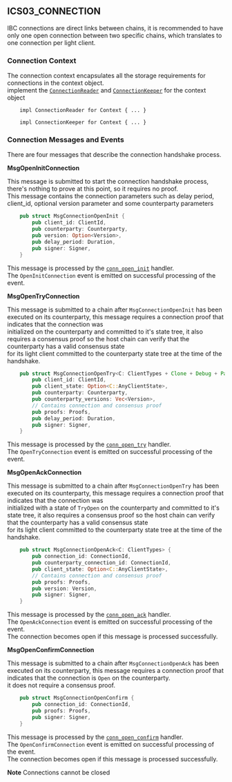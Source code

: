 ## ICS03_CONNECTION

IBC connections are direct links between chains, it is recommended to have only one open connection between two specific chains, which translates to one connection per light client.  

### Connection Context

The connection context encapsulates all the storage requirements for connections in the context object.    
implement the [`ConnectionReader`](/code/centauri/ibc/modules/src/core/ics03_connection/context.rs#L21) and [`ConnectionKeeper`](/code/centauri/ibc/modules/src/core/ics03_connection/context.rs#L51) for the context object

```text
    impl ConnectionReader for Context { ... }
    
    impl ConnectionKeeper for Context { ... }  
```

### Connection Messages and Events

There are four messages that describe the connection handshake process.  

**MsgOpenInitConnection**

This message is submitted to start the connection handshake process, there's nothing to prove at this point, so it requires no proof.  
This message contains the connection parameters such as delay period, client_id, optional version parameter and some counterparty parameters

```rust
    pub struct MsgConnectionOpenInit {
	    pub client_id: ClientId,
	    pub counterparty: Counterparty,
	    pub version: Option<Version>,
	    pub delay_period: Duration,
	    pub signer: Signer,
    }
```
This message is processed by the [`conn_open_init`](/code/centauri/ibc/modules/src/core/ics03_connection/handler/conn_open_init.rs) handler.  
The `OpenInitConnection` event is emitted on successful processing of the event.


**MsgOpenTryConnection**

This message is submitted to a chain after `MsgConnectionOpenInit` has been executed on its counterparty, this message requires a connection proof that indicates that the connection was  
initialized on the counterparty and committed to it's state tree, it also requires a consensus proof so the host chain can verify that the counterparty has a valid consensus state   
for its light client committed to the counterparty state tree at the time of the handshake.

```rust
    pub struct MsgConnectionOpenTry<C: ClientTypes + Clone + Debug + PartialEq + Eq> {
        pub client_id: ClientId,
        pub client_state: Option<C::AnyClientState>,
        pub counterparty: Counterparty,
        pub counterparty_versions: Vec<Version>,
        // Contains connection and consensus proof
        pub proofs: Proofs,
        pub delay_period: Duration,
        pub signer: Signer,
    }
```
This message is processed by the [`conn_open_try`](/code/centauri/ibc/modules/src/core/ics03_connection/handler/conn_open_try.rs) handler.  
The `OpenTryConnection` event is emitted on successful processing of the event.


**MsgOpenAckConnection**

This message is submitted to a chain after `MsgConnectionOpenTry` has been executed on its counterparty, this message requires a connection proof that indicates that the connection was  
initialized with a state of `TryOpen` on the counterparty and committed to it's state tree, it also requires a consensus proof so the host chain can verify that the counterparty has a valid consensus state   
for its light client committed to the counterparty state tree at the time of the handshake.

```rust
    pub struct MsgConnectionOpenAck<C: ClientTypes> {
        pub connection_id: ConnectionId,
        pub counterparty_connection_id: ConnectionId,
        pub client_state: Option<C::AnyClientState>,
        // Contains connection and consensus proof
        pub proofs: Proofs,
        pub version: Version,
        pub signer: Signer,
    }
```
This message is processed by the [`conn_open_ack`](/code/centauri/ibc/modules/src/core/ics03_connection/handler/conn_open_init.rs) handler.  
The `OpenAckConnection` event is emitted on successful processing of the event.  
The connection becomes open if this message is processed successfully.

**MsgOpenConfirmConnection**

This message is submitted to a chain after `MsgConnectionOpenAck` has been executed on its counterparty, this message requires a connection proof that indicates that the connection is `Open` on the counterparty.  
it does not require a consensus proof.

```rust
    pub struct MsgConnectionOpenConfirm {
        pub connection_id: ConnectionId,
        pub proofs: Proofs,
        pub signer: Signer,
    }
```
This message is processed by the [`conn_open_confirm`](/code/centauri/ibc/modules/src/core/ics03_connection/handler/conn_open_init.rs) handler.  
The `OpenConfirmConnection` event is emitted on successful processing of the event.  
The connection becomes open if this message is processed successfully.

**Note**
Connections cannot be closed